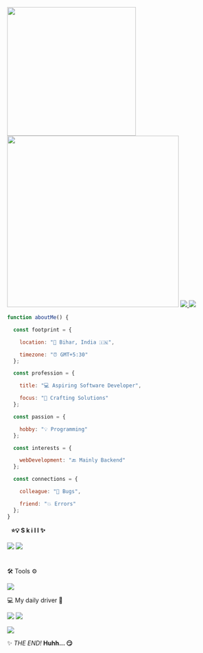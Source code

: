<img width="300px"  src="https://rajnish.dev/my_name_gh_readme_file">
<img width="400px"  src="https://spotify-github-profile.kittinanx.com/api/view?uid=31adq66u7roiydmuaexvdw2afsqe&cover_image=true&theme=natemoo-re&show_offline=true&background_color=121212&interchange=true&bar_color=A5B68D&bar_color_cover=true">
<a href="https://rajnish.dev">
<img src="https://img.shields.io/badge/my-website-021526?style=for-the-badge"> </a>
<a href="mailto:rajnish.dev">
<img src="https://img.shields.io/badge/hi@rajnish.dev-FFF6E3?style=for-the-badge&logo=gmail"> </a>

```js
function aboutMe() {

  const footprint = {

    location: "📍 Bihar, India 🇮🇳",

    timezone: "⏰ GMT+5:30"
  };

  const profession = {

    title: "💻 Aspiring Software Developer",

    focus: "🔨 Crafting Solutions"
  };

  const passion = {

    hobby: "💡 Programming"
  };

  const interests = {

    webDevelopment: "🔙 Mainly Backend"
  };

  const connections = {

    colleague: "🐞 Bugs",

    friend: "💥 Errors"
  };
}

```

<img width="5px" height="14px" src="https://img.shields.io/badge/_-FF9C73?style=for-the-badge"> __⭐️💡 S k i l l ✨__

![](https://img.shields.io/badge/C-608BC1?style=for-the-badge&logo=c&logoColor=black)
![](https://img.shields.io/badge/JavaScript-FFE31A?style=for-the-badge&logo=javascript&logoColor=black)


<img width="280px" height="10px" src="https://img.shields.io/badge/_-FF4545?style=for-the-badge">




🛠️ Tools ⚙️

![](https://img.shields.io/badge/Cloudflare-FFC96F?style=for-the-badge&logo=Cloudflare&logoColor=black)








💻 My daily driver 🚗

![](https://img.shields.io/badge/Linux-FFE700?style=for-the-badge&logo=linux&logoColor=black)
![](https://img.shields.io/badge/openSUSE_Tumbleweed-0C322C?style=for-the-badge&logo=SUSE&logoColor=white)


![](https://img.shields.io/badge/NeoVim-B6FFA1?&style=for-the-badge&logo=neovim&logoColor=black)





✨ _THE END!_ __Huhh... 😏__
 

![]()
 

![]()
 

![]()
 

![]()
 

![]()
 

![]()
 

![]()
 

![]()
 

![]()
 

![]()
 

![]()
 

![]()
 

![]()
 

